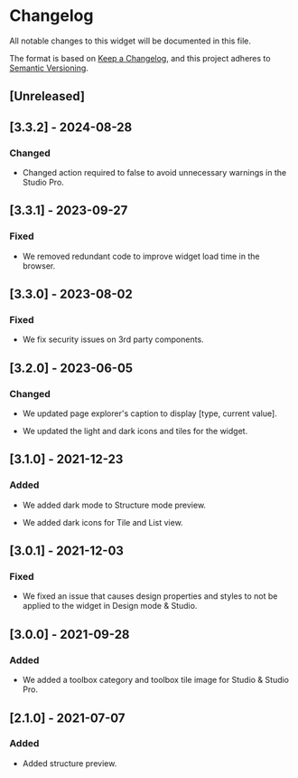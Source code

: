 # Changelog

All notable changes to this widget will be documented in this file.

The format is based on [Keep a Changelog](https://keepachangelog.com/en/1.0.0/), and this project adheres to [Semantic Versioning](https://semver.org/spec/v2.0.0.html).

## [Unreleased]

## [3.3.2] - 2024-08-28

### Changed

- Changed action required to false to avoid unnecessary warnings in the Studio Pro.

## [3.3.1] - 2023-09-27

### Fixed

- We removed redundant code to improve widget load time in the browser.

## [3.3.0] - 2023-08-02

### Fixed

- We fix security issues on 3rd party components.

## [3.2.0] - 2023-06-05

### Changed

- We updated page explorer's caption to display [type, current value].

- We updated the light and dark icons and tiles for the widget.

## [3.1.0] - 2021-12-23

### Added

- We added dark mode to Structure mode preview.

- We added dark icons for Tile and List view.

## [3.0.1] - 2021-12-03

### Fixed

- We fixed an issue that causes design properties and styles to not be applied to the widget in Design mode & Studio.

## [3.0.0] - 2021-09-28

### Added

- We added a toolbox category and toolbox tile image for Studio & Studio Pro.

## [2.1.0] - 2021-07-07

### Added

- Added structure preview.
